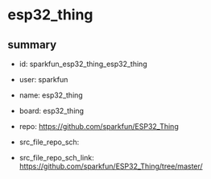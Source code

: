 # esp32_thing
 
## summary 
* id: sparkfun_esp32_thing_esp32_thing
* user: sparkfun
* name: esp32_thing
* board: esp32_thing
* repo: https://github.com/sparkfun/ESP32_Thing



* src_file_repo_sch: 
* src_file_repo_sch_link: https://github.com/sparkfun/ESP32_Thing/tree/master/




